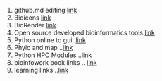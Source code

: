 1. github.md editing [link](https://docs.github.com/en/get-started/writing-on-github/getting-started-with-writing-and-formatting-on-github/basic-writing-and-formatting-syntax#links)
2. Bioicons  [link](https://bioicons.com/)
3. BioRender [link](https://biorender.com/)
4. Open source developed bioinformatics tools.[link](https://awesomeopensource.com/projects/bioinformatics)
5. Python online to gui..[link](https://github.com/chriskiehl/Gooey)
6. Phylo and map ..[link](http://blog.phytools.org/2022/04/combining-contmap-and-phylotomap-plots.html?m=1)
7. Python HPC Modules ..[link](https://github.com/CGATOxford/python-hpc)
8. bioinfowork book links .. [link](https://github.com/MonashBioinformaticsPlatform/learning-resource-links)
9. learning links ..[link](https://github.com/MonashBioinformaticsPlatform/learning-resource-links)
